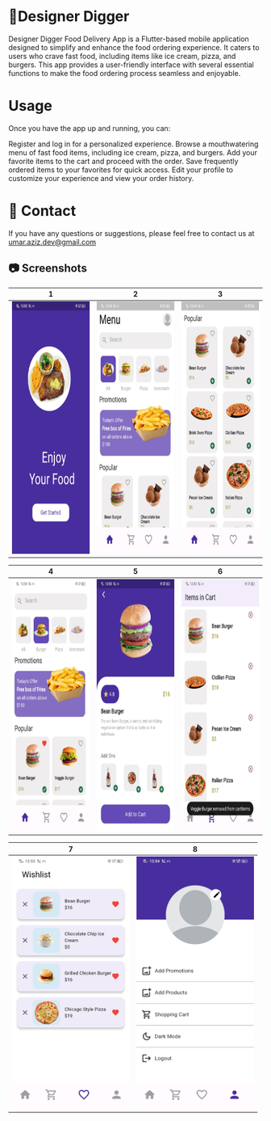 # 🍔Designer Digger 

Designer Digger Food Delivery App is a Flutter-based mobile application designed to simplify and enhance the food ordering experience. It caters to users who crave fast food, including items like ice cream, pizza, and burgers. This app provides a user-friendly interface with several essential functions to make the food ordering process seamless and enjoyable.

# Usage

Once you have the app up and running, you can:

Register and log in for a personalized experience.
Browse a mouthwatering menu of fast food items, including ice cream, pizza, and burgers.
Add your favorite items to the cart and proceed with the order.
Save frequently ordered items to your favorites for quick access.
Edit your profile to customize your experience and view your order history.

# 📧 Contact

If you have any questions or suggestions, please feel free to contact us at umar.aziz.dev@gmail.com

## 📷 Screenshots
| 1 | 2 | 3 |
|---|---|---|
|<img src="images/1.jpg" height="500em" />|<img src="images/2.jpg" height="500em" />|<img src="images/3.jpg" height="500em" />|

| 4 | 5 | 6 |
|---|---|---|
|<img src="images/4.jpg" height="500em" />|<img src="images/5.jpg" height="500em" />|<img src="images/6.jpg" height="500em" />|

| 7 | 8 |
|---|---|
|<img src="images/7.jpg" height="500em" />|<img src="images/8.jpg" height="500em" />|

